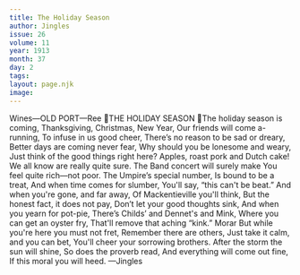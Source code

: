 ```yaml
---
title: The Holiday Season
author: Jingles
issue: 26
volume: 11
year: 1913
month: 37
day: 2
tags:
layout: page.njk
image:
---
```

Wines—OLD PORT—Ree THE HOLIDAY SEASON The holiday season is coming, Thanksgiving, Christmas, New Year, Our friends will come a-running, To infuse in us good cheer, There’s no reason to be sad or dreary, Better days are coming never fear, Why should you be lonesome and weary, Just think of the good things right here? Apples, roast pork and Dutch cake! We all know are really quite sure. The Band concert will surely make You feel quite rich—not poor. The Umpire’s special number, Is bound to be a treat, And when time comes for slumber, You'll say, “this can't be beat.” And when you're gone, and far away, Of Mackentieville you'll think, But the honest fact, it does not pay, Don’t let your good thoughts sink, And when you yearn for pot-pie, There’s Childs’ and Dennet's and Mink, Where you can get an oyster fry, That'll remove that aching “kink.” Morar But while you're here you must not fret, Remember there are others, Just take it calm, and you can bet, You'll cheer your sorrowing brothers. After the storm the sun will shine, So does the proverb read, And everything will come out fine, If this moral you will heed. —Jingles 
